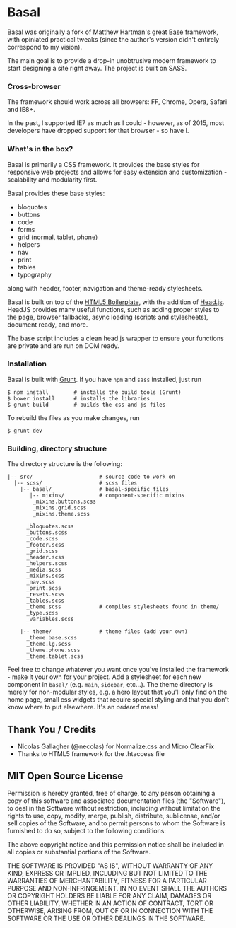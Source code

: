 # Basal

Basal was originally a fork of Matthew Hartman's great [Base](https://github.com/matthewhartman/base) framework, with opiniated practical tweaks (since the author's version didn't entirely correspond to my vision).

The main goal is to provide a drop-in unobtrusive modern framework to start designing a site right away. The project is built on SASS. 

### Cross-browser

The framework should work across all browsers: FF, Chrome, Opera, Safari and IE8+.

In the past, I supported IE7 as much as I could - however, as of 2015, most developers have dropped support for that browser - so have I.

### What's in the box?

Basal is primarily a CSS framework. It provides the base styles for responsive web projects and allows for easy extension and customization - scalability and modularity first.

Basal provides these base styles:

- bloquotes
- buttons
- code
- forms
- grid (normal, tablet, phone)
- helpers
- nav
- print
- tables
- typography

along with header, footer, navigation and theme-ready stylesheets.

Basal is built on top of the [HTML5 Boilerplate](https://html5boilerplate.com/), with the addition of [Head.js](http://headjs.com/). HeadJS provides many useful functions, such as adding proper styles to the page, browser fallbacks, async loading (scripts and stylesheets), document ready, and more.

The base script includes a clean head.js wrapper to ensure your functions are private and are run on DOM ready.

### Installation

Basal is built with [Grunt](http://gruntjs.com/). If you have `npm` and `sass` installed, just run

```
$ npm install        # installs the build tools (Grunt)
$ bower install      # installs the libraries
$ grunt build        # builds the css and js files
```

To rebuild the files as you make changes, run

```
$ grunt dev
```

### Building, directory structure

The directory structure is the following:

```
|-- src/                     # source code to work on
  |-- scss/                  # scss files
    |-- basal/               # basal-specific files
       |-- mixins/           # component-specific mixins
        _mixins.buttons.scss
        _mixins.grid.scss
        _mixins.theme.scss

      _bloquotes.scss
      _buttons.scss
      _code.scss
      _footer.scss
      _grid.scss
      _header.scss
      _helpers.scss
      _media.scss
      _mixins.scss
      _nav.scss
      _print.scss
      _resets.scss
      _tables.scss
      _theme.scss            # compiles stylesheets found in theme/
      _type.scss
      _variables.scss
  
    |-- theme/               # theme files (add your own)
      _theme.base.scss
      _theme.lg.scss
      _theme.phone.scss
      _theme.tablet.scss
```

Feel free to change whatever you want once you've installed the framework - make it your own for your project. Add a stylesheet for each new component in `basal/` (e.g. `main`, `sidebar`, etc...). The theme directory is merely for non-modular styles, e.g. a hero layout that you'll only find on the home page, small css widgets that require special styling and that you don't know where to put elsewhere. It's an _ordered_ mess!

## Thank You / Credits
- Nicolas Gallagher (@necolas) for Normalize.css and Micro ClearFix
- Thanks to HTML5 framework for the .htaccess file

## MIT Open Source License
Permission is hereby granted, free of charge, to any person obtaining a copy of this software and associated documentation files (the "Software"), to deal in the Software without restriction, including without limitation the rights to use, copy, modify, merge, publish, distribute, sublicense, and/or sell copies of the Software, and to permit persons to whom the Software is furnished to do so, subject to the following conditions:

The above copyright notice and this permission notice shall be included in all copies or substantial portions of the Software.

THE SOFTWARE IS PROVIDED "AS IS", WITHOUT WARRANTY OF ANY KIND, EXPRESS OR IMPLIED, INCLUDING BUT NOT LIMITED TO THE WARRANTIES OF MERCHANTABILITY, FITNESS FOR A PARTICULAR PURPOSE AND NON-INFRINGEMENT. IN NO EVENT SHALL THE AUTHORS OR COPYRIGHT HOLDERS BE LIABLE FOR ANY CLAIM, DAMAGES OR OTHER LIABILITY, WHETHER IN AN ACTION OF CONTRACT, TORT OR OTHERWISE, ARISING FROM, OUT OF OR IN CONNECTION WITH THE SOFTWARE OR THE USE OR OTHER DEALINGS IN THE SOFTWARE.
